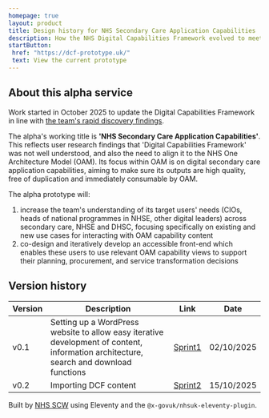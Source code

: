 ```yaml
---
homepage: true
layout: product
title: Design history for NHS Secondary Care Application Capabilities
description: How the NHS Digital Capabilities Framework evolved to meet its users' needs.
startButton:
 href: "https://dcf-prototype.uk/"
 text: View the current prototype
---
```

## About this alpha service

Work started in October 2025 to update the Digital Capabilities Framework in line with [the team's rapid discovery findings](/discovery/).

The alpha's working title is **'NHS Secondary Care Application Capabilities'**. This reflects user research findings that 'Digital Capabilities Framework' was not well understood, and also the need to align it to the NHS One Architecture Model (OAM). Its focus within OAM is on digital secondary care application capabilities, aiming to make sure its outputs are high quality, free of duplication and immediately consumable by OAM. 

The alpha prototype will:

1. increase the team's understanding of its target users' needs (CIOs, heads of national programmes in NHSE, other digital leaders) across secondary care, NHSE and DHSC, focusing specifically on existing and new use cases for interacting with OAM capability content
2. co-design and iteratively develop an accessible front-end which enables these users to use relevant OAM capability views to support their planning, procurement, and service transformation decisions

## Version history

| Version | Description | Link | Date |
| --- | --- | --- | --- |
| v0.1 | Setting up a WordPress website to allow easy iterative development of content, information architecture, search and download functions | [Sprint1](/sprint1/) | 02/10/2025 |
| v0.2 | Importing DCF content | [Sprint2](/sprint2/) | 15/10/2025 |

Built by [NHS SCW](https://www.scwcsu.nhs.uk/) using Eleventy and the `@x-govuk/nhsuk-eleventy-plugin`.

